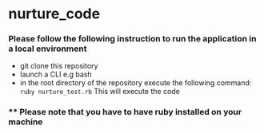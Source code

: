 # nurture_code

### Please follow the following instruction to run the application in a local environment
- git clone this repository
- launch a CLI e.g bash
- in the root directory of the repository execute the following command:
```ruby nurture_test.rb```
This will execute the code

### ** Please note that you have to have ruby installed on your machine
